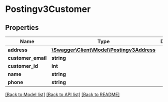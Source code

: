# Postingv3Customer

## Properties
Name | Type | Description | Notes
------------ | ------------- | ------------- | -------------
**address** | [**\Swagger\Client\Model\Postingv3Address**](Postingv3Address.md) |  | [optional] 
**customer_email** | **string** |  | [optional] 
**customer_id** | **int** |  | [optional] 
**name** | **string** |  | [optional] 
**phone** | **string** |  | [optional] 

[[Back to Model list]](../README.md#documentation-for-models) [[Back to API list]](../README.md#documentation-for-api-endpoints) [[Back to README]](../README.md)


